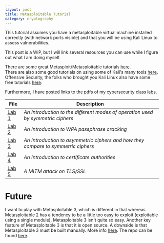 ```yaml
---
layout: post
title: Metasploitable Tutorial
category: cryptography
---
```


This tutorial assumes you have a metasploitable virtual machine installed
correctly (with network ports visible) and that you will be using Kali Linux to
assess vulnerabilities.

This post is a WIP, but I will link several resources you can use while I figure
out what I am doing myself.

There are some great Metasploit/Metasploitable tutorials [here](http://www.hackingtutorials.org/metasploit-tutorials/).  
There are also some good tutorials on using some of Kali's many tools [here](https://null-byte.wonderhowto.com/how-to/).  
Offensive Security, the folks who brought you Kali Linux also have some free
tutorials [here](https://www.offensive-security.com/metasploit-unleashed/).  

Furthermore, I have posted links to the pdfs of my cybersecurity class labs.


| File                            | Description                                                                       |
| ------------------------------- | --------------------------------------------------------------------------------- |
| [Lab 1](/public/files/LAB1.pdf) | *An introduction to the different modes of operation used by symmetric ciphers*   |
| [Lab 2](/public/files/LAB2.pdf) | *An introduction to WPA passphrase cracking*                                      |
| [Lab 3](/public/files/LAB3.pdf) | *An introduction to asymmetric ciphers and how they compare to symmetric ciphers* |
| [Lab 4](/public/files/LAB4.pdf) | *An introduction to certificate authorities*                                      |
| [Lab 5](/public/files/LAB5.pdf) | *A MITM attack on TLS/SSL*                                                        |

# Future
I want to play with Metasploitable 3, which is different in that whereas
Metasploitable 2 has a tendency to be a little too easy to exploit (exploitable
using a single module), Metasploitable 3 isn't quite so easy. Another key
feature of Metasploitable 3 is that it is open source. A downside is that
Metasploitable 3 must be built manually. More info [here](https://community.rapid7.com/community/metasploit/blog/2016/11/15/test-your-might-with-the-shiny-new-metasploitable3). The repo can be found [here](https://github.com/rapid7/metasploitable3/).

<!-- <script>
var remote_ip = prompt("Please enter Metasploitable's IP address");
var host_ip = prompt("Please enter your IP address");
document.getElementById('remote_ip_addr').innerHTML = remote_ip;
document.getElementById('host_ip_addr').innerHTML = host_ip;
</script> -->
